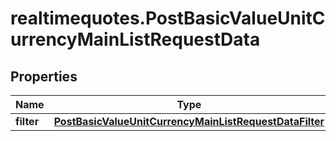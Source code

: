# realtimequotes.PostBasicValueUnitCurrencyMainListRequestData

## Properties

Name | Type | Description | Notes
------------ | ------------- | ------------- | -------------
**filter** | [**PostBasicValueUnitCurrencyMainListRequestDataFilter**](PostBasicValueUnitCurrencyMainListRequestDataFilter.md) |  | [optional] 


